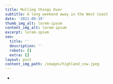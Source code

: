 ```yaml
---
title: Mulling things Over
subtitle: A long weekend away in the West Coast
date: '2021-09-19'
thumb_img_alt: lorem-ipsum
content_img_alt: lorem-ipsum
excerpt: lorem-ipsum
seo:
  title: ''
  description: ''
  robots: []
  extra: []
layout: post
content_img_path: /images/highland_cow.jpeg
---
```

*
